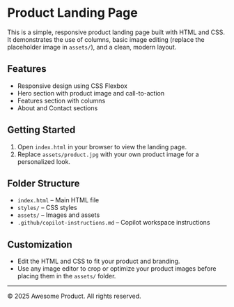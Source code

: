 # Product Landing Page

This is a simple, responsive product landing page built with HTML and CSS. It demonstrates the use of columns, basic image editing (replace the placeholder image in `assets/`), and a clean, modern layout.

## Features
- Responsive design using CSS Flexbox
- Hero section with product image and call-to-action
- Features section with columns
- About and Contact sections

## Getting Started
1. Open `index.html` in your browser to view the landing page.
2. Replace `assets/product.jpg` with your own product image for a personalized look.

## Folder Structure
- `index.html` – Main HTML file
- `styles/` – CSS styles
- `assets/` – Images and assets
- `.github/copilot-instructions.md` – Copilot workspace instructions

## Customization
- Edit the HTML and CSS to fit your product and branding.
- Use any image editor to crop or optimize your product images before placing them in the `assets/` folder.

---

© 2025 Awesome Product. All rights reserved.
